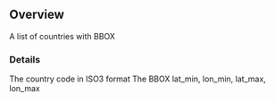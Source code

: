 ## Overview

A list of countries with BBOX

### Details
The country code in ISO3 format
The BBOX lat_min, lon_min, lat_max, lon_max

